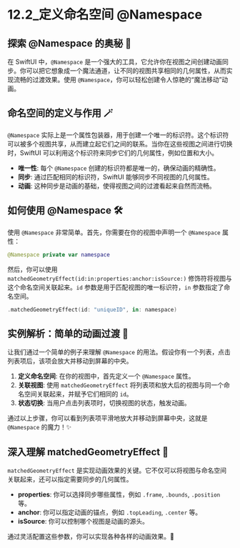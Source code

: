 ﻿# 12.2_定义命名空间 @Namespace

## 探索 @Namespace 的奥秘 🚀

在 SwiftUI 中，`@Namespace` 是一个强大的工具，它允许你在视图之间创建动画同步。你可以把它想象成一个魔法通道，让不同的视图共享相同的几何属性，从而实现流畅的过渡效果。使用 `@Namespace`，你可以轻松创建令人惊艳的“魔法移动”动画。

## 命名空间的定义与作用 🪄

`@Namespace` 实际上是一个属性包装器，用于创建一个唯一的标识符。这个标识符可以被多个视图共享，从而建立起它们之间的联系。当你在这些视图之间进行切换时，SwiftUI 可以利用这个标识符来同步它们的几何属性，例如位置和大小。

*   **唯一性**: 每个 `@Namespace` 创建的标识符都是唯一的，确保动画的精确性。
*   **同步**: 通过匹配相同的标识符，SwiftUI 能够同步不同视图的几何属性。
*   **动画**: 这种同步是动画的基础，使得视图之间的过渡看起来自然而流畅。

## 如何使用 @Namespace 🛠️

使用 `@Namespace` 非常简单。首先，你需要在你的视图中声明一个 `@Namespace` 属性：

```swift
@Namespace private var namespace
```

然后，你可以使用 `matchedGeometryEffect(id:in:properties:anchor:isSource:)` 修饰符将视图与这个命名空间关联起来。`id` 参数是用于匹配视图的唯一标识符，`in` 参数指定了命名空间。

```swift
.matchedGeometryEffect(id: "uniqueID", in: namespace)
```

## 实例解析：简单的动画过渡 🌟

让我们通过一个简单的例子来理解 `@Namespace` 的用法。假设你有一个列表，点击列表项后，该项会放大并移动到屏幕的中央。

1.  **定义命名空间**: 在你的视图中，首先定义一个 `@Namespace` 属性。
2.  **关联视图**: 使用 `matchedGeometryEffect` 将列表项和放大后的视图与同一个命名空间关联起来，并赋予它们相同的 `id`。
3.  **状态切换**: 当用户点击列表项时，切换视图的状态，触发动画。

通过以上步骤，你可以看到列表项平滑地放大并移动到屏幕中央，这就是 `@Namespace` 的魔力！✨

## 深入理解 matchedGeometryEffect 🧐

`matchedGeometryEffect` 是实现动画效果的关键。它不仅可以将视图与命名空间关联起来，还可以指定需要同步的几何属性。

*   **properties**: 你可以选择同步哪些属性，例如 `.frame`, `.bounds`, `.position` 等。
*   **anchor**: 你可以指定动画的锚点，例如 `.topLeading`, `.center` 等。
*   **isSource**: 你可以控制哪个视图是动画的源头。

通过灵活配置这些参数，你可以实现各种各样的动画效果。🎉


